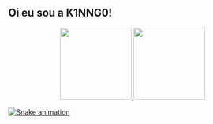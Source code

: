 ## Oi eu sou a K1NNG0!

<div align="center">
  <a href="https://github.com/K1NNG0">
  <img height="145em" src="https://github-readme-stats.vercel.app/api?username=K1NNG0&show_icons=true&theme=vue-dark&include_all_commits=true&count_private=true"/>
  <img height="145em" src="https://github-readme-stats.vercel.app/api/top-langs/?username=K1NNG0&layout=compact&langs_count=7&theme=vue-dark"/>
</div>

  ![Snake animation](https://github.com/k1nng0/k1nng0/blob/output/github-contribution-grid-snake.svg)
